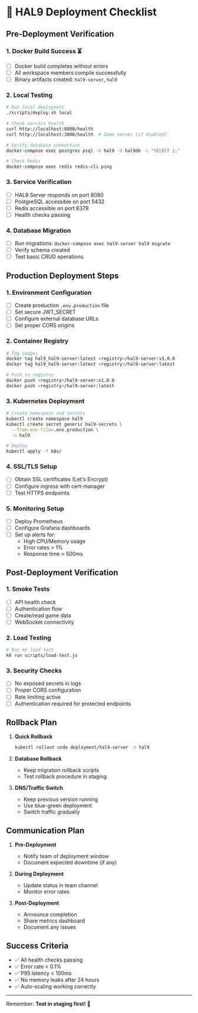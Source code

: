 # 🚀 HAL9 Deployment Checklist

## Pre-Deployment Verification

### 1. Docker Build Success ⏳
- [ ] Docker build completes without errors
- [ ] All workspace members compile successfully
- [ ] Binary artifacts created: `hal9-server`, `hal9`

### 2. Local Testing
```bash
# Run local deployment
./scripts/deploy.sh local

# Check service health
curl http://localhost:8080/health
curl http://localhost:3000/health  # Game server (if enabled)

# Verify database connection
docker-compose exec postgres psql -U hal9 -d hal9db -c "SELECT 1;"

# Check Redis
docker-compose exec redis redis-cli ping
```

### 3. Service Verification
- [ ] HAL9 Server responds on port 8080
- [ ] PostgreSQL accessible on port 5432
- [ ] Redis accessible on port 6379
- [ ] Health checks passing

### 4. Database Migration
- [ ] Run migrations: `docker-compose exec hal9-server hal9 migrate`
- [ ] Verify schema created
- [ ] Test basic CRUD operations

## Production Deployment Steps

### 1. Environment Configuration
- [ ] Create production `.env.production` file
- [ ] Set secure JWT_SECRET
- [ ] Configure external database URLs
- [ ] Set proper CORS origins

### 2. Container Registry
```bash
# Tag images
docker tag hal9_hal9-server:latest <registry>/hal9-server:v1.0.0
docker tag hal9_hal9-server:latest <registry>/hal9-server:latest

# Push to registry
docker push <registry>/hal9-server:v1.0.0
docker push <registry>/hal9-server:latest
```

### 3. Kubernetes Deployment
```bash
# Create namespace and secrets
kubectl create namespace hal9
kubectl create secret generic hal9-secrets \
  --from-env-file=.env.production \
  -n hal9

# Deploy
kubectl apply -f k8s/
```

### 4. SSL/TLS Setup
- [ ] Obtain SSL certificates (Let's Encrypt)
- [ ] Configure ingress with cert-manager
- [ ] Test HTTPS endpoints

### 5. Monitoring Setup
- [ ] Deploy Prometheus
- [ ] Configure Grafana dashboards
- [ ] Set up alerts for:
  - High CPU/Memory usage
  - Error rates > 1%
  - Response time > 500ms

## Post-Deployment Verification

### 1. Smoke Tests
- [ ] API health check
- [ ] Authentication flow
- [ ] Create/read game data
- [ ] WebSocket connectivity

### 2. Load Testing
```bash
# Run k6 load test
k6 run scripts/load-test.js
```

### 3. Security Checks
- [ ] No exposed secrets in logs
- [ ] Proper CORS configuration
- [ ] Rate limiting active
- [ ] Authentication required for protected endpoints

## Rollback Plan

1. **Quick Rollback**
   ```bash
   kubectl rollout undo deployment/hal9-server -n hal9
   ```

2. **Database Rollback**
   - Keep migration rollback scripts
   - Test rollback procedure in staging

3. **DNS/Traffic Switch**
   - Keep previous version running
   - Use blue-green deployment
   - Switch traffic gradually

## Communication Plan

1. **Pre-Deployment**
   - Notify team of deployment window
   - Document expected downtime (if any)

2. **During Deployment**
   - Update status in team channel
   - Monitor error rates

3. **Post-Deployment**
   - Announce completion
   - Share metrics dashboard
   - Document any issues

## Success Criteria

- ✅ All health checks passing
- ✅ Error rate < 0.1%
- ✅ P95 latency < 100ms
- ✅ No memory leaks after 24 hours
- ✅ Auto-scaling working correctly

---

Remember: **Test in staging first!** 🧪